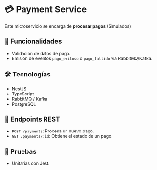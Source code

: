 # 💳 Payment Service

Este microservicio se encarga de **procesar pagos** (Simulados)

## 🚀 Funcionalidades
- Validación de datos de pago.
- Emisión de eventos `pago_exitoso` o `pago_fallido` vía RabbitMQ/Kafka.

## 🛠 Tecnologías
- NestJS
- TypeScript
- RabbitMQ / Kafka
- PostgreSQL

## 📡 Endpoints REST
- `POST /payments`: Procesa un nuevo pago.
- `GET /payments/:id`: Obtiene el estado de un pago.


## 🧪 Pruebas
- Unitarias con Jest.
